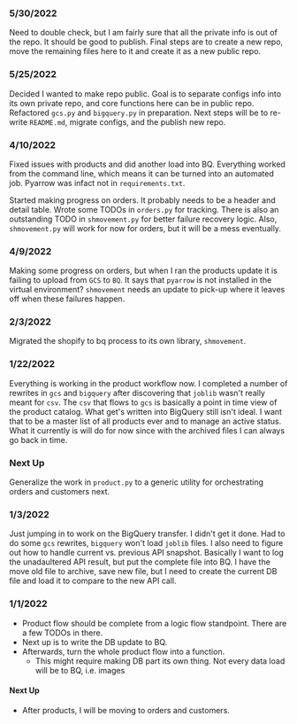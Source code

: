 ### 5/30/2022
Need to double check, but I am fairly sure that all the private info is out of the repo. It should be good to publish. Final steps are to create a new repo, move the remaining files here to it and create it as a new public repo.

### 5/25/2022
Decided I wanted to make repo public. Goal is to separate configs info into its own private repo, and core functions here can be in public repo.
Refactored `gcs.py` and `bigquery.py` in preparation.
Next steps will be to re-write `README.md`, migrate configs, and the publish new repo.

### 4/10/2022
Fixed issues with products and did another load into BQ. Everything worked from the command line, which means it can be turned into an automated job. Pyarrow was infact not in `requirements.txt`.

Started making progress on orders. It probably needs to be a header and detail table. Wrote some TODOs in `orders.py` for tracking. There is also an outstanding TODO in `shmovement.py` for better failure recovery logic. Also, `shmovement.py` will work for now for orders, but it will be a mess eventually.

### 4/9/2022
Making some progress on orders, but when I ran the products update it is failing to upload from `GCS` to `BQ`. It says that `pyarrow` is not installed in the virtual environment? 
`shmovement` needs an update to pick-up where it leaves off when these failures happen.

### 2/3/2022
Migrated the shopify to bq process to its own library, `shmovement`.

### 1/22/2022
Everything is working in the product workflow now. I completed a number of rewrites in `gcs` and `bigquery` after discovering that `joblib` wasn't really meant for `csv`. The `csv` that flows to `gcs` is basically a point in time view of the product catalog. What get's written into BigQuery still isn't ideal. I want that to be a master list of all products ever and to manage an active status. What it currently is will do for now since with the archived files I can always go back in time.

### Next Up
Generalize the work in `product.py` to a generic utility for orchestrating orders and customers next.

### 1/3/2022
Just jumping in to work on the BigQuery transfer. I didn't get it done. Had to do some `gcs` rewrites, `bigquery` won't load `joblib` files. I also need to figure out how to handle current vs. previous API snapshot. Basically I want to log the unadaultered API result, but put the complete file into BQ. I have the move old file to archive, save new file, but I need to create the current DB file and load it to compare to the new API call.


### 1/1/2022

+ Product flow should be complete from a logic flow standpoint. There are a few TODOs in there.
+ Next up is to write the DB update to BQ.
+ Afterwards, turn the whole product flow into a function.
    + This might require making DB part its own thing. Not every data load will be to BQ, i.e. images

#### Next Up

+ After products, I will be moving to orders and customers.
